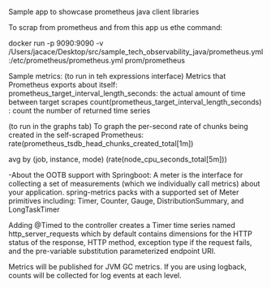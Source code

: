 Sample app to showcase prometheus java client libraries

To scrap from prometheus and from this app us ethe command:

docker run -p 9090:9090 -v /Users/jacace/Desktop/src/sample_tech_observability_java/prometheus.yml:/etc/prometheus/prometheus.yml prom/prometheus

Sample metrics:
(to run in teh expressions interface)
Metrics that Prometheus exports about itself:
prometheus_target_interval_length_seconds: the actual amount of time between target scrapes
count(prometheus_target_interval_length_seconds) : count the number of returned time series

(to run in the graphs tab)
 To graph the per-second rate of chunks being created in the self-scraped Prometheus: rate(prometheus_tsdb_head_chunks_created_total[1m])

 avg by (job, instance, mode) (rate(node_cpu_seconds_total[5m]))

-About the OOTB support with Springboot:
 A meter is the interface for collecting a set of measurements (which we individually call metrics) about your application. spring-metrics packs with a supported set of Meter primitives including: Timer, Counter, Gauge, DistributionSummary, and LongTaskTimer

 Adding @Timed to the controller creates a Timer time series named http_server_requests which by default contains dimensions for the HTTP status of the response, HTTP method, exception type if the request fails, and the pre-variable substitution parameterized endpoint URI.

Metrics will be published for JVM GC metrics.
If you are using logback, counts will be collected for log events at each level.




